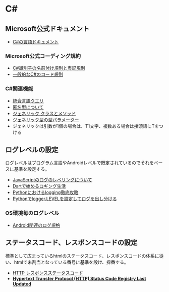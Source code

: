 # C#

## Microsoft公式ドキュメント

- [C#の言語ドキュメント](https://learn.microsoft.com/ja-jp/dotnet/csharp/)

### Microsoft公式コーディング規約

- [C#識別子の名前付け規則と表記規則](https://learn.microsoft.com/ja-jp/dotnet/csharp/fundamentals/coding-style/identifier-names)
- [一般的なC#のコード規則](https://learn.microsoft.com/ja-jp/dotnet/csharp/fundamentals/coding-style/coding-conventions)

### C#関連機能

- [統合言語クエリ](https://learn.microsoft.com/ja-jp/dotnet/csharp/linq/)
- [匿名型について](https://learn.microsoft.com/ja-jp/dotnet/csharp/fundamentals/types/anonymous-types)
- [ジェネリック クラスとメソッド](https://learn.microsoft.com/ja-jp/dotnet/csharp/fundamentals/types/genericss)
- [ジェネリック型の型パラメーター](https://learn.microsoft.com/ja-jp/dotnet/csharp/Programming-guide/generics/generic-type-parameters)
- ジェネリックは引数が1個の場合は、T1文字、複数ある場合は接頭語にTをつける


## ログレベルの設定

ログレベルはプログラム言語やAndroidレベルで既定されているのでそれをベースに基準を設定する。

- [JavaScriptのログのレベリングについて](https://qiita.com/morrr/items/09738dabb5e0a544922b)
- [Dartで始めるロギング生活](https://qiita.com/mozukichi/items/faa505032847abf30f45)
- [Pythonにおけるlogging徹底攻略](https://qiita.com/Broccolingual/items/9838443aa6838a867041)
- [Pythonでlogger.LEVELを設定してログを出し分ける](https://shikaku-mafia.com/python-logger-level/)

### OS環境毎のログレベル

- [Android関連のログ規格](https://source.android.com/docs/core/tests/debug/understanding-logging?hl=ja)

## ステータスコード、レスポンスコードの設定

標準として広まっているhtmlのステータスコード、レスポンスコードの体系に従い、htmlで未割当となっている番号に基準を設け、採番する。

- [HTTP レスポンスステータスコード](https://developer.mozilla.org/ja/docs/Web/HTTP/Status)
- **[Hypertext Transfer Protocol (HTTP) Status Code Registry
Last Updated](https://www.iana.org/assignments/http-status-codes/http-status-codes.xhtml#http-status-codes-1)**  


